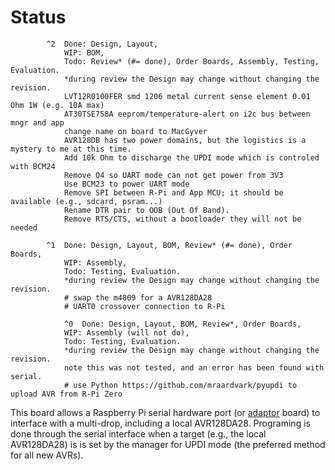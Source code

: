 # Status


```
        ^2  Done: Design, Layout,
            WIP: BOM,
            Todo: Review* (#= done), Order Boards, Assembly, Testing, Evaluation.
            *during review the Design may change without changing the revision.
            LVT12R0100FER smd 1206 metal current sense element 0.01 Ohm 1W (e.g. 10A max)
            AT30TSE758A eeprom/temperature-alert on i2c bus between mngr and app
            change name on board to MacGyver
            AVR128DB has two power domains, but the logistics is a mystery to me at this time.
            Add 10k Ohm to discharge the UPDI mode which is controled with BCM24
            Remove Q4 so UART mode can not get power from 3V3
            Use BCM23 to power UART mode
            Remove SPI between R-Pi and App MCU; it should be available (e.g., sdcard, psram...)
            Rename DTR pair to OOB (Out Of Band).
            Remove RTS/CTS, without a bootloader they will not be needed

        ^1  Done: Design, Layout, BOM, Review* (#= done), Order Boards,
            WIP: Assembly, 
            Todo: Testing, Evaluation.
            *during review the Design may change without changing the revision.
            # swap the m4809 for a AVR128DA28
            # UART0 crossover connection to R-Pi
 
            ^0  Done: Design, Layout, BOM, Review*, Order Boards,
            WIP: Assembly (will not do),
            Todo: Testing, Evaluation.
            *during review the Design may change without changing the revision.
            note this was not tested, and an error has been found with serial.
            # use Python https://github.com/mraardvark/pyupdi to upload AVR from R-Pi Zero
```

This board allows a Raspberry Pi serial hardware port (or [adaptor] board) to interface with a multi-drop, including a local AVR128DA28. Programing is done through the serial interface when a target (e.g., the local AVR128DA28) is is set by the manager for UPDI mode (the preferred method for all new AVRs).

[adaptor]: https://github.com/epccs/RPUusb